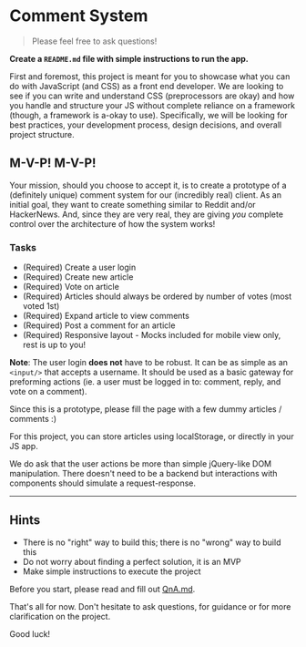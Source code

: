 # Comment System

> Please feel free to ask questions!

**Create a `README.md` file with simple instructions to run the app.**

First and foremost, this project is meant for you to showcase what you can do with JavaScript (and CSS) as a front end developer. We are looking to see if you can write and understand CSS (preprocessors are okay) and how you handle and structure your JS without complete reliance on a framework (though, a framework is a-okay to use). Specifically, we will be looking for best practices, your development process, design decisions, and overall project structure.

## M-V-P! M-V-P!

Your mission, should you choose to accept it, is to create a prototype of a (definitely unique) comment system for our (incredibly real) client. As an initial goal, they want to create something similar to Reddit and/or HackerNews. And, since they are very real, they are giving _you_ complete control over the architecture of how the system works!

### Tasks

- (Required) Create a user login
- (Required) Create new article
- (Required) Vote on article
- (Required) Articles should always be ordered by number of votes (most voted 1st)
- (Required) Expand article to view comments
- (Required) Post a comment for an article
- (Required) Responsive layout - Mocks included for mobile view only, rest is up to you!

**Note**: The user login **does not** have to be robust. It can be as simple as an `<input/>` that accepts a username. It should be used as a basic gateway for preforming actions (ie. a user must be logged in to: comment, reply, and vote on a comment).

Since this is a prototype, please fill the page with a few dummy articles / comments :)

For this project, you can store articles using localStorage, or directly in your JS app.

We do ask that the user actions be more than simple jQuery-like DOM manipulation. There doesn't need to be a backend but interactions with components should simulate a request-response.

---

## Hints

- There is no "right" way to build this; there is no "wrong" way to build this
- Do not worry about finding a perfect solution, it is an MVP
- Make simple instructions to execute the project

Before you start, please read and fill out [QnA.md](./QnA.md).

That's all for now. Don't hesitate to ask questions, for guidance or for more clarification on the project.

Good luck!
